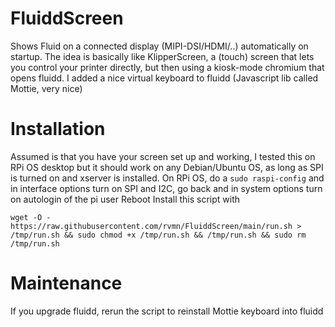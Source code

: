 # FluiddScreen
Shows Fluid on a connected display (MIPI-DSI/HDMI/..) automatically on startup. The idea is basically like KlipperScreen, a (touch) screen that lets you control your printer directly, but then using a kiosk-mode chromium that opens fluidd. I added a nice virtual keyboard to fluidd (Javascript lib called Mottie, very nice)

# Installation
Assumed is that you have your screen set up and working, I tested this on RPi OS desktop but it should work on any Debian/Ubuntu OS, as long as SPI is turned on and xserver is installed.
On RPi OS, do a ```sudo raspi-config``` and in interface options turn on SPI and I2C, go back and in system options turn on autologin of the pi user
Reboot
Install this script with 

```wget -O - https://raw.githubusercontent.com/rvmn/FluiddScreen/main/run.sh > /tmp/run.sh && sudo chmod +x /tmp/run.sh && /tmp/run.sh && sudo rm /tmp/run.sh```

# Maintenance
If you upgrade fluidd, rerun the script to reinstall Mottie keyboard into fluidd

